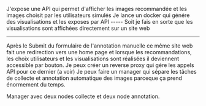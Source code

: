 J'expose une API qui permet d'afficher les images recommandée et les images choisit par les utilisateurs simulés
Je lance un docker qui génére des visualisations et les exposes par API ----- Soit je fais en sorte que les visualisations sont affichées directement sur un site web


-------------------
Après le Submit du formulaire de l'annotation manuelle ce même site web fait une redirection vers une home page et lorsque les recommandations, les choix utilisateurs et les visualisations sont réalisées il deviennent accessible par bouton. 
Je peux créer un reverse proxy qui gére les appels API pour ce dernier (a voir)
Je peux faire un manager qui sépare les tâches de collecte et annotation automatique des images parceque ça prend énormement du temps. 

Manager avec deux nodes collecte et deux node annotation.